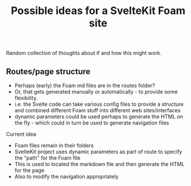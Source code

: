 ﻿---
title: Possible ideas for a SvelteKit Foam site
---
Random collection of thoughts about if and how this might work.

## Routes/page structure

- Perhaps (early) the Foam md files are in the routes folder?
- Or, that gets generated manually or automatically - to provide some flexibility.
- i.e. the Svelte code can take various config files to provide a structure and combined different Foam stuff into different web sites/interfaces
- dynamic parameters could be used perhaps to generate the HTML on the fly - which could in turn be used to generate navigation files

Current idea
- Foam files remain in their folders
- SvelteKit project uses dynamic parameters as part of route to specify the "path" for the Foam file
- This is used to located the markdown file and then generate the HTML for the page
- Also to modify the navigation appropriately